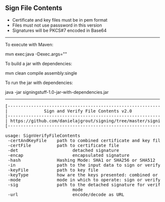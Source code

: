 Sign File Contents
------------------
* Certificate and key files must be in pem format
* Files must not use passsword in this version
* Signatures will be PKCS#7 encoded in Base64

---
To execute with Maven:

mvn exec:java -Dexec.args="<parameters>"

To build a jar with dependencies:

mvn clean compile assembly:single

To run the jar with dependencies:

java -jar signingstuff-1.0-jar-with-dependencies.jar 

---

<pre>
[-------------------------------------------------------------------]
|              Sign and Verify File Contents v2.0                   |
|-------------------------------------------------------------------|
| https://github.com/danielajgrout/signing/tree/master/signingstuff |
[-------------------------------------------------------------------]

usage: SignVerifyFileContents
 -certAndKeyFile <path>   path to combined certificate and key file
 -certFile <path>         path to certificate file
 -det                     detached signature
 -encap                   encapsulated signature
 -hash <mode>             Hashing Mode: SHA1 or SHA256 or SHA512
 -in <path>               path to the input data to sign or verify
 -keyFile <path>          path to key file
 -keyType <mode>          how are the keys presented: combined or separate
 -mode <mode>             mode in which to operate: sign or verify
 -sig <path>              path to the detached signature for verification
                          mode
 -url                     encode/decode as URL
</pre>
